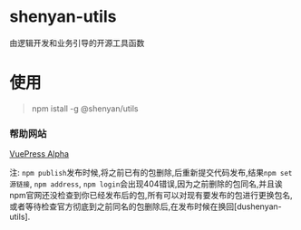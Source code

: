 # shenyan-utils

由逻辑开发和业务引导的开源工具函数

# 使用
> npm istall -g @shenyan/utils 

### 帮助网站
[VuePress Alpha](https://vitepress.vuejs.org/)

注: `npm publish`发布时候,将之前已有的包删除,后重新提交代码发布,结果`npm set 源链接`, `npm address`, `npm login`会出现404错误,因为之前删除的包同名,并且诶npm官网还没检查到你已经发布后的包,所有可以对现有要发布的包进行更换包名,或者等待检查官方彻底到之前同名的包删除后,在发布时候在换回[dushenyan-utils].
